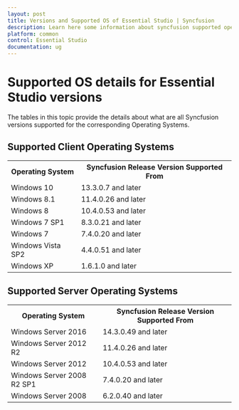 ```yaml
---
layout: post
title: Versions and Supported OS of Essential Studio | Syncfusion
description: Learn here some information about syncfusion supported operating systems for each platform and more details.
platform: common
control: Essential Studio
documentation: ug
---
```


# Supported OS details for Essential Studio versions

The tables in this topic provide the details about what are all Syncfusion versions supported for the corresponding Operating Systems.

## Supported Client Operating Systems

<table>
<tr>
<th>Operating System</th>
<th>Syncfusion Release Version Supported From</th>
</tr>
<tr>
<td>Windows 10</td>
<td>13.3.0.7 and later</td>
</tr>
<tr>
<td>Windows 8.1</td>
<td>11.4.0.26 and later</td>
</tr>
<tr>
<td>Windows 8</td>
<td>10.4.0.53 and later</td>
</tr>
<tr>
<td>Windows 7 SP1</td>
<td>8.3.0.21 and later</td>
</tr>
<tr>
<td>Windows 7</td>
<td>7.4.0.20 and later</td>
</tr>
<tr>
<td>Windows Vista SP2</td>
<td>4.4.0.51 and later</td>
</tr>
<tr>
<td>Windows XP</td>
<td>1.6.1.0 and later</td>
</tr>
</table>

## Supported Server Operating Systems

<table>
<tr>
<th>Operating System</th>
<th>Syncfusion Release Version Supported From</th>
</tr>
<tr>
<td>Windows Server 2016</td>
<td>14.3.0.49 and later</td>
</tr>
<tr>
<td>Windows Server 2012 R2</td>
<td>11.4.0.26 and later</td>
</tr>
<tr>
<td>Windows Server 2012</td>
<td>10.4.0.53 and later</td>
</tr>
<tr>
<td>Windows Server 2008 R2 SP1</td>
<td>7.4.0.20 and later</td>
</tr>
<tr>
<td>Windows Server 2008</td>
<td>6.2.0.40 and later</td>
</tr>
</table>
